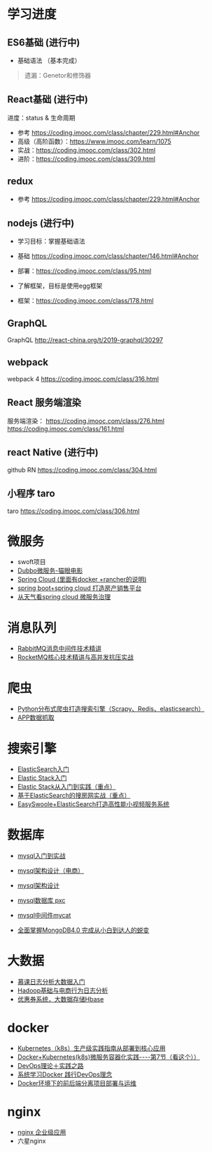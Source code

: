 # 学习进度

## ES6基础 (进行中)
* 基础语法 （基本完成）
>遗漏：Genetor和修饰器

## React基础  (进行中)

进度：status & 生命周期
* 参考 https://coding.imooc.com/class/chapter/229.html#Anchor
* 高级（高阶函数）：https://www.imooc.com/learn/1075
* 实战：https://coding.imooc.com/class/302.html
* 进阶：https://coding.imooc.com/class/309.html


## redux
* 参考 https://coding.imooc.com/class/chapter/229.html#Anchor

## nodejs (进行中)
* 学习目标：掌握基础语法
* 基础 https://coding.imooc.com/class/chapter/146.html#Anchor

* 部署：https://coding.imooc.com/class/95.html

* 了解框架，目标是使用egg框架
* 框架：https://coding.imooc.com/class/178.html

## GraphQL
GraphQL http://react-china.org/t/2019-graphql/30297

## webpack
webpack 4 https://coding.imooc.com/class/316.html

## React 服务端渲染
服务端渲染： https://coding.imooc.com/class/276.html
https://coding.imooc.com/class/161.html

## react Native  (进行中)
github RN https://coding.imooc.com/class/304.html


## 小程序 taro
taro https://coding.imooc.com/class/306.html

# 微服务
* swoft项目
* [Dubbo微服务-猫眼电影](https://coding.imooc.com/class/273.html)
* [Spring Cloud  (里面有docker +rancher的说明)](https://coding.imooc.com/class/187.html)
* [spring boot+spring cloud 打造房产销售平台](https://coding.imooc.com/class/174.html)
* [从天气看spring cloud 微服务治理](https://coding.imooc.com/class/177.html)


# 消息队列
* [RabbitMQ消息中间件技术精讲](https://coding.imooc.com/class/262.html)
* [RocketMQ核心技术精讲与高并发抗压实战](https://coding.imooc.com/class/292.html)

# 爬虫
* [Python分布式爬虫打造搜索引擎（Scrapy、Redis、elasticsearch）](https://coding.imooc.com/class/92.html)
* [APP数据抓取](https://coding.imooc.com/class/283.html)

# 搜索引擎
* [ElasticSearch入门](https://www.imooc.com/learn/889)
* [Elastic Stack入门](https://www.imooc.com/learn/920)
* [Elastic Stack从入门到实践（重点）](https://coding.imooc.com/class/181.html#Anchor)
* [基于ElasticSearch的搜房网实战（重点）](https://coding.imooc.com/class/167.html)
* [EasySwoole+ElasticSearch打造高性能小视频服务系统](https://coding.imooc.com/class/chapter/287.html#Anchor)

# 数据库
* [mysql入门到实战](https://coding.imooc.com/class/332.html)
* [mysql架构设计（电商）](https://coding.imooc.com/class/79.html)

* [mysql架构设计](https://coding.imooc.com/class/chapter/49.html#Anchor)
* [mysql数据库 pxc](https://coding.imooc.com/class/274.html)
* [mysql中间件mycat](https://coding.imooc.com/class/208.html)

* [全面掌握MongoDB4.0 完成从小白到达人的蜕变](https://coding.imooc.com/class/324.html)

# 大数据
* [慕课日志分析大数据入门](https://coding.imooc.com/class/112.html)
* [Hadoop基础与电商行为日志分析](https://coding.imooc.com/class/301.html)
* [优惠券系统，大数据存储Hbase](https://coding.imooc.com/class/254.html)

# docker
* [Kubernetes（k8s）生产级实践指南从部署到核心应用](https://coding.imooc.com/class/335.html)
* [Docker+Kubernetes(k8s)微服务容器化实践----第7节（看这个））](https://coding.imooc.com/class/198.html)
* [DevOps理论＋实践之路](https://coding.imooc.com/class/266.html)
* [系统学习Docker 践行DevOps理念](https://coding.imooc.com/class/189.html)
* [Docker环境下的前后端分离项目部署与运维](https://coding.imooc.com/class/chapter/219.html#Anchor)


# nginx
* [nginx 企业级应用](https://coding.imooc.com/class/121.html)
* 六星nginx
